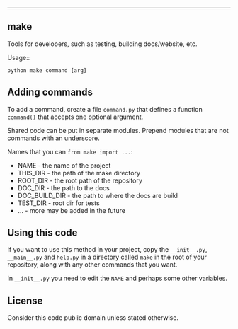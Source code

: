 ----
make
----

Tools for developers, such as testing, building docs/website, etc.

Usage::
    
    python make command [arg]

Adding commands
---------------

To add a command, create a file `command.py` that defines a function
`command()` that accepts one optional argument. 

Shared code can be put in separate modules. Prepend modules that are
not commands with an underscore.

Names that you can `from make import ...`:

* NAME - the name of the project
* THIS_DIR - the path of the make directory
* ROOT_DIR - the root path of the repository
* DOC_DIR - the path to the docs
* DOC_BUILD_DIR - the path to where the docs are build
* TEST_DIR - root dir for tests
* ... - more may be added in the future


Using this code
---------------

If you want to use this method in your project, copy the `__init__.py`,
`__main__.py` and `help.py` in a directory called `make` in the root
of your repository, along with any other commands that you want.

In `__init__.py` you need to edit the `NAME` and perhaps some other
variables.

License
-------

Consider this code public domain unless stated otherwise.
